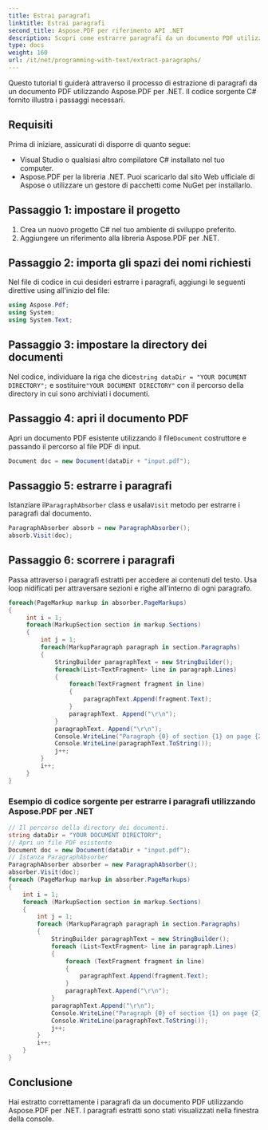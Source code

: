 ```yaml
---
title: Estrai paragrafi
linktitle: Estrai paragrafi
second_title: Aspose.PDF per riferimento API .NET
description: Scopri come estrarre paragrafi da un documento PDF utilizzando Aspose.PDF per .NET.
type: docs
weight: 160
url: /it/net/programming-with-text/extract-paragraphs/
---
```


Questo tutorial ti guiderà attraverso il processo di estrazione di paragrafi da un documento PDF utilizzando Aspose.PDF per .NET. Il codice sorgente C# fornito illustra i passaggi necessari.

## Requisiti
Prima di iniziare, assicurati di disporre di quanto segue:

- Visual Studio o qualsiasi altro compilatore C# installato nel tuo computer.
- Aspose.PDF per la libreria .NET. Puoi scaricarlo dal sito Web ufficiale di Aspose o utilizzare un gestore di pacchetti come NuGet per installarlo.

## Passaggio 1: impostare il progetto
1. Crea un nuovo progetto C# nel tuo ambiente di sviluppo preferito.
2. Aggiungere un riferimento alla libreria Aspose.PDF per .NET.

## Passaggio 2: importa gli spazi dei nomi richiesti
Nel file di codice in cui desideri estrarre i paragrafi, aggiungi le seguenti direttive using all'inizio del file:

```csharp
using Aspose.Pdf;
using System;
using System.Text;
```

## Passaggio 3: impostare la directory dei documenti
 Nel codice, individuare la riga che dice`string dataDir = "YOUR DOCUMENT DIRECTORY";` e sostituire`"YOUR DOCUMENT DIRECTORY"` con il percorso della directory in cui sono archiviati i documenti.

## Passaggio 4: apri il documento PDF
 Apri un documento PDF esistente utilizzando il file`Document` costruttore e passando il percorso al file PDF di input.

```csharp
Document doc = new Document(dataDir + "input.pdf");
```

## Passaggio 5: estrarre i paragrafi
 Istanziare il`ParagraphAbsorber` class e usala`Visit` metodo per estrarre i paragrafi dal documento.

```csharp
ParagraphAbsorber absorb = new ParagraphAbsorber();
absorb.Visit(doc);
```

## Passaggio 6: scorrere i paragrafi
Passa attraverso i paragrafi estratti per accedere ai contenuti del testo. Usa loop nidificati per attraversare sezioni e righe all'interno di ogni paragrafo.

```csharp
foreach(PageMarkup markup in absorber.PageMarkups)
{
     int i = 1;
     foreach(MarkupSection section in markup.Sections)
     {
         int j = 1;
         foreach(MarkupParagraph paragraph in section.Paragraphs)
         {
             StringBuilder paragraphText = new StringBuilder();
             foreach(List<TextFragment> line in paragraph.Lines)
             {
                 foreach(TextFragment fragment in line)
                 {
                     paragraphText.Append(fragment.Text);
                 }
                 paragraphText. Append("\r\n");
             }
             paragraphText. Append("\r\n");
             Console.WriteLine("Paragraph {0} of section {1} on page {2}:", j, i, markup.Number);
             Console.WriteLine(paragraphText.ToString());
             j++;
         }
         i++;
     }
}
```

### Esempio di codice sorgente per estrarre i paragrafi utilizzando Aspose.PDF per .NET 
```csharp
// Il percorso della directory dei documenti.
string dataDir = "YOUR DOCUMENT DIRECTORY";
// Apri un file PDF esistente
Document doc = new Document(dataDir + "input.pdf");
// Istanza ParagraphAbsorber
ParagraphAbsorber absorber = new ParagraphAbsorber();
absorber.Visit(doc);
foreach (PageMarkup markup in absorber.PageMarkups)
{
	int i = 1;
	foreach (MarkupSection section in markup.Sections)
	{
		int j = 1;
		foreach (MarkupParagraph paragraph in section.Paragraphs)
		{
			StringBuilder paragraphText = new StringBuilder();
			foreach (List<TextFragment> line in paragraph.Lines)
			{
				foreach (TextFragment fragment in line)
				{
					paragraphText.Append(fragment.Text);
				}
				paragraphText.Append("\r\n");
			}
			paragraphText.Append("\r\n");
			Console.WriteLine("Paragraph {0} of section {1} on page {2}:", j, i, markup.Number);
			Console.WriteLine(paragraphText.ToString());
			j++;
		}
		i++;
	}
}
```

## Conclusione
Hai estratto correttamente i paragrafi da un documento PDF utilizzando Aspose.PDF per .NET. I paragrafi estratti sono stati visualizzati nella finestra della console.